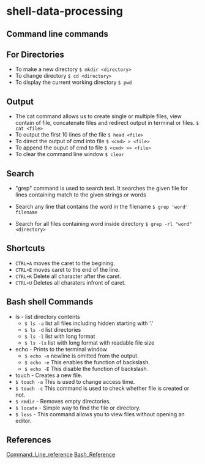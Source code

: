 # shell-data-processing

## Command line commands

## For Directories
- To make a new directory
	``` $ mkdir <directory> ```
- To change directory
  ``` $ cd <directory> ```
- To display the current working directory
  ``` $ pwd ```
  
## Output
- The cat command allows us to create single or multiple files, view contain of file, concatenate files and redirect output in terminal or files.
  ``` $ cat <file> ```
- To output the first 10 lines of the file
  ``` $ head <file> ```
- To direct the output of cmd into file
  ``` $ <cmd> > <file> ```
- To append the ouput of cmd to file 
  ``` $ <cmd> >> <file> ```
- To clear the command line window
  ``` $ clear ```

## Search
- "grep" command is used to search text. It searches the given file for lines containing match to the given strings or words

 - Search any line that contains the word in the filename 
   ``` $ grep 'word' filename ```
 - Search for all files containing word inside directory
   ``` $ grep -rl "word" <directory> ```

## Shortcuts
- ``` CTRL+A ```  moves the caret to the begining.
- ``` CTRL+E ```  moves caret to the end of the line.
- ``` CTRL+K ```  Delete all character after the caret.
- ``` CTRL+U ```  Deletes all charaters infront of caret.

## Bash shell Commands

- ls - list directory contents
  - ``` $ ls -a ``` list all files including hidden starting with '.'
  - ``` $ ls -d ``` list directories
  - ``` $ ls -l ``` list with long format
  - ``` $ ls -ls ``` list with long format with readable file size
- echo - Prints to the terminal window
  - ``` $ echo -n ``` newline is omitted from the output.
  - ``` $ echo -e ``` This enables the function of backslash.
  - ``` $ echo -E ``` This disable the function of backslash.
- touch - Creates a new file.
 - ``` $ touch -a ``` This is used to change access time.
 - ``` $ touch -c ``` This command is used to check whether file is created or not.
- ``` $ rmdir ``` - Removes  empty directories.
- ``` $ locate ``` - Simple way to find the file or directory.
- ``` $ less ``` - This command allows you to view files without opening an editor.

## 

## References
[Command_Line_reference](https://www.git-tower.com/blog/command-line-cheat-sheet/)
[Bash_Reference](https://www.educative.io/blog/bash-shell-command-cheat-sheet)
 
